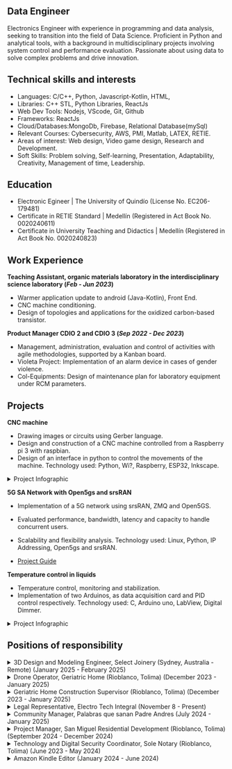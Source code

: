 ## Data Engineer
Electronics Engineer with experience in programming and data analysis, seeking to transition into the field of Data Science. Proficient in Python and analytical tools, with a background in multidisciplinary projects involving system control and performance evaluation. Passionate about using data to solve complex problems and drive innovation.

## Technical skills and interests
- Languages: C/C++, Python, Javascript-Kotlin, HTML,
- Libraries: C++ STL, Python Libraries, ReactJs
- Web Dev Tools: Nodejs, VScode, Git, Github
- Frameworks: ReactJs
- Cloud/Databases:MongoDb, Firebase, Relational Database(mySql)
- Relevant Courses: Cybersecurity, AWS, PMI, Matlab, LATEX, RETIE.
- Areas of interest: Web design, Video game design, Research and Development.
- Soft Skills: Problem solving, Self-learning, Presentation, Adaptability, Creativity, Management of time, Leadership.

## Education
- Electronic Egineer | The University of Quindío (License No. EC206-179481)
- Certificate in RETIE Standard | Medellín (Registered in Act Book No. 0020240611)
- Certificate in University Teaching and Didactics | Medellín (Registered in Act Book No. 0020240823)						       		

## Work Experience
**Teaching Assistant, organic materials laboratory in the interdisciplinary science laboratory (_Feb - Jun 2023_)**

- Warmer application update to android (Java-Kotlin), Front End.
- CNC machine conditioning.
- Design of topologies and applications for the oxidized carbon-based transistor.

**Product Manager CDIO 2 and CDIO 3 (_Sep 2022 - Dec 2023_)**
- Management, administration, evaluation and control of activities with agile methodologies, supported by a Kanban board.
- Violeta Project: Implementation of an alarm device in cases of gender violence.
- Col-Equipments: Design of maintenance plan for laboratory equipment under RCM parameters.

## Projects

**CNC machine**
- Drawing images or circuits using Gerber language.
- Design and construction of a CNC machine controlled from a Raspberry pi 3 with raspbian.
- Design of an interface in python to control the movements of the machine.
Technology used: Python, Wi?, Raspberry, ESP32, Inkscape.

<details>
  <summary>Project Infographic</summary>
  <img src="assets/img/info.jpg" alt="Project Infographic">
  <br><br>
</details>


**5G SA Network with Open5gs and srsRAN**

- Implementation of a 5G network using srsRAN, ZMQ and Open5GS.
- Evaluated performance, bandwidth, latency and capacity to handle concurrent users.
- Scalability and flexibility analysis.
Technology used: Linux, Python, IP Addressing, Open5gs and srsRAN.

- [Project Guide](https://github.com/JsCc-Electro/5G-SA-Network-Open5gs-srsRAN)

**Temperature control in liquids**
- Temperature control, monitoring and stabilization.
- Implementation of two Arduinos, as data acquisition card and PID control respectively.
Technology used: C, Arduino uno, LabView, Digital Dimmer.

<details>
  <summary>Project Infographic</summary>
  <img src="assets/img/Calentador_Info.jpg" alt="Project Infographic">
<br><br>
</details>


## Positions of responsibility

<details>
  <summary>3D Design and Modeling Engineer, Select Joinery (Sydney, Australia - Remote) (January 2025 - February 2025)</summary>
  <ul>
    <li>Responsible for the 3D design and modeling of residential remodeling projects.</li>
    <li>Utilized SketchUp to create 3D models and photorealistic renders.</li>
    <li>Developed technical drawings with human-scale measurements.</li>
    <li>Applied engineering principles to ensure accuracy and efficiency in design.</li>
  </ul>
</details>

<details>
  <summary>Drone Operator, Geriatric Home (Rioblanco, Tolima) (December 2023 - January 2025)</summary>
  <ul>
    <li>Conducted construction inspection, land mapping, event recording, and project monitoring.</li>
    <li>Processed images to obtain area measurements and detect possible anomalies.</li>
  </ul>
  <!-- Contenedor para las imágenes -->
  <div class="drone-images-container">
    <div class="drone-image-column">
      <img src="assets/img/DJI_0434.JPG" alt="Imagen de drone 1">
    </div>
    <div class="drone-image-column">
      <img src="assets/img/DJI_0495.JPG" alt="Imagen de drone 2">
    </div>
    <div class="drone-image-column">
      <img src="assets/img/DJI_0597.JPG" alt="Imagen de drone 3">
    </div>
  </div>
</details>

<details>
  <summary>Geriatric Home Construction Supervisor (Rioblanco, Tolima) (December 2023 - January 2025)</summary>
  <ul>
    <li>Coordinated the activities of workers, subcontractors, and suppliers.</li>
    <li>Kept detailed records of activities, progress reports, and design changes.</li>
  </ul>
</details>

<details>
  <summary>Legal Representative, Electro Tech Integral (November 8 - Present)</summary>
  <ul>
    <li>Responsible for the legal representation of the company, managing contract execution, strategic decision-making, and ensuring regulatory compliance to support company growth and operations.</li>
  </ul>
</details>

<details>
  <summary>Community Manager, Palabras que sanan Padre Andres (July 2024 - January 2025)</summary>
  <ul>
    <li>Responsible for the comprehensive management of social networks, including content creation, event planning and execution, coordination of financial flows from social platforms to corporate accounts, and administration of advertising campaigns.</li>
  </ul>
</details>

<details>
  <summary>Project Manager, San Miguel Residential Development (Rioblanco, Tolima) (September 2024 - December 2024)</summary>
  <ul>
    <li>Led comprehensive project planning and resource management to ensure efficient, on-schedule development, overseeing contracts, budgets, and administrative decisions essential for successful lot sales and community establishment.</li>
    <li>Developed and implemented targeted marketing campaigns to promote the development, coordinating with stakeholders to drive visibility and engagement among potential buyers.</li>
  </ul>
</details>

<details>
  <summary>Technology and Digital Security Coordinator, Sole Notary (Rioblanco, Tolima) (June 2023 - May 2024)</summary>
  <ul>
    <li>Comprehensive management of technological systems, including installation and maintenance of equipment (printers, cameras, software), and consulting on strategic decisions.</li>
  </ul>
</details>

<details>
  <summary>Amazon Kindle Editor (January 2024 - June 2024)</summary>
  <ul>
    <li>Designed and created attractive, professional book covers, enhancing the visibility and appeal of the final product.</li>
    <li>Added essential missing content, ensuring the published material is complete and coherent.</li>
    <li>Reorganized books by chapters and sections, optimizing the structure for a better reading experience.</li>
  </ul>
</details>



